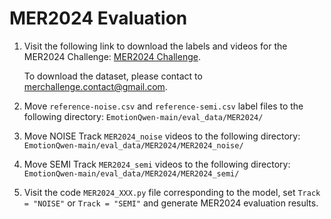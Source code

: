 # MER2024 Evaluation
1. Visit the following link to download the labels and videos for the MER2024 Challenge: [MER2024 Challenge](https://zeroqiaoba.github.io/MER2024-website/).

    To download the dataset, please contact to merchallenge.contact@gmail.com.

2. Move `reference-noise.csv` and `reference-semi.csv` label files to the following directory:  `EmotionQwen-main/eval_data/MER2024/`

3. Move NOISE Track `MER2024_noise` videos to the following directory: `EmotionQwen-main/eval_data/MER2024/MER2024_noise/`
4. Move SEMI Track `MER2024_semi` videos to the following directory: `EmotionQwen-main/eval_data/MER2024/MER2024_semi/`
5. Visit the code `MER2024_XXX.py` file corresponding to the model, set `Track = "NOISE"` or `Track = "SEMI"` and generate MER2024 evaluation results.
